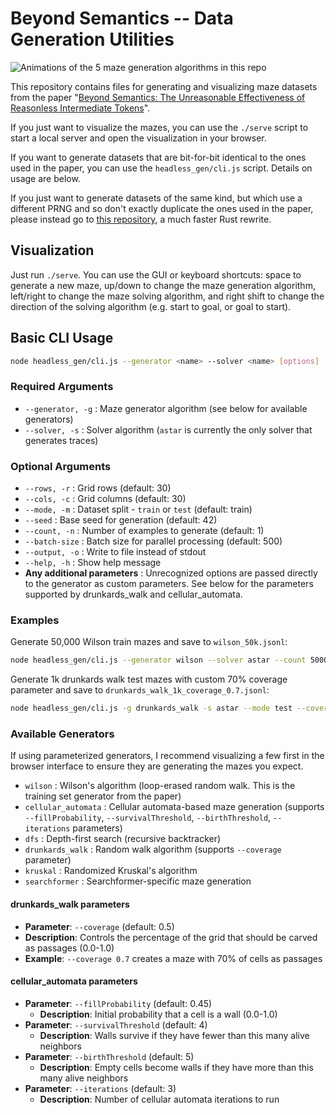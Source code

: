 # Beyond Semantics -- Data Generation Utilities

![Animations of the 5 maze generation algorithms in this repo](demo.gif)

This repository contains files for generating and visualizing maze datasets from the paper "[Beyond Semantics: The Unreasonable Effectiveness of Reasonless Intermediate Tokens](https://arxiv.org/abs/2505.13775)".

If you just want to visualize the mazes, you can use the `./serve` script to start a local server and open the visualization in your browser.

If you want to generate datasets that are bit-for-bit identical to the ones used in the paper, you can use the `headless_gen/cli.js` script. Details on usage are below.

If you just want to generate datasets of the same kind, but which use a different PRNG and so don't exactly duplicate the ones used in the paper, please instead go to [this repository](https://github.com/kstechly/beyond-semantics-maze-gen-fast), a much faster Rust rewrite.

## Visualization

Just run `./serve`. You can use the GUI or keyboard shortcuts: space to generate a new maze, up/down to change the maze generation algorithm, left/right to change the maze solving algorithm, and right shift to change the direction of the solving algorithm (e.g. start to goal, or goal to start).

## Basic CLI Usage

```bash
node headless_gen/cli.js --generator <name> --solver <name> [options]
```

### Required Arguments
- `--generator, -g` : Maze generator algorithm (see below for available generators)
- `--solver, -s` : Solver algorithm (`astar` is currently the only solver that generates traces)

### Optional Arguments
- `--rows, -r` : Grid rows (default: 30)
- `--cols, -c` : Grid columns (default: 30)
- `--mode, -m` : Dataset split - `train` or `test` (default: train)
- `--seed` : Base seed for generation (default: 42)
- `--count, -n` : Number of examples to generate (default: 1)
- `--batch-size` : Batch size for parallel processing (default: 500)
- `--output, -o` : Write to file instead of stdout
- `--help, -h` : Show help message
- **Any additional parameters** : Unrecognized options are passed directly to the generator as custom parameters. See below for the parameters supported by drunkards_walk and cellular_automata.

### Examples

Generate 50,000 Wilson train mazes and save to `wilson_50k.jsonl`:
```bash
node headless_gen/cli.js --generator wilson --solver astar --count 50000 -o wilson_50k.jsonl
```

Generate 1k drunkards walk test mazes with custom 70% coverage parameter and save to `drunkards_walk_1k_coverage_0.7.jsonl`:
```bash
node headless_gen/cli.js -g drunkards_walk -s astar --mode test --coverage 0.7 --count 1000 -o drunkards_walk_1k_coverage_0.7.jsonl
```

### Available Generators

If using parameterized generators, I recommend visualizing a few first in the browser interface to ensure they are generating the mazes you expect.

- `wilson` : Wilson's algorithm (loop-erased random walk. This is the training set generator from the paper)
- `cellular_automata` : Cellular automata-based maze generation (supports `--fillProbability`, `--survivalThreshold`, `--birthThreshold`, `--iterations` parameters)
- `dfs` : Depth-first search (recursive backtracker)
- `drunkards_walk` : Random walk algorithm (supports `--coverage` parameter)
- `kruskal` : Randomized Kruskal's algorithm 
- `searchformer` : Searchformer-specific maze generation

#### drunkards_walk parameters
- **Parameter**: `--coverage` (default: 0.5)
- **Description**: Controls the percentage of the grid that should be carved as passages (0.0-1.0)
- **Example**: `--coverage 0.7` creates a maze with 70% of cells as passages

#### cellular_automata parameters
- **Parameter**: `--fillProbability` (default: 0.45)
  - **Description**: Initial probability that a cell is a wall (0.0-1.0)
- **Parameter**: `--survivalThreshold` (default: 4)
  - **Description**: Walls survive if they have fewer than this many alive neighbors
- **Parameter**: `--birthThreshold` (default: 5)
  - **Description**: Empty cells become walls if they have more than this many alive neighbors
- **Parameter**: `--iterations` (default: 3)
  - **Description**: Number of cellular automata iterations to run
